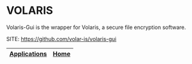 # VOLARIS

 Volaris-Gui is the wrapper for Volaris, a secure file encryption software.

 SITE: https://github.com/volar-is/volaris-gui

 | [Applications](https://portable-linux-apps.github.io/apps.html) | [Home](https://portable-linux-apps.github.io)
 | --- | --- |
